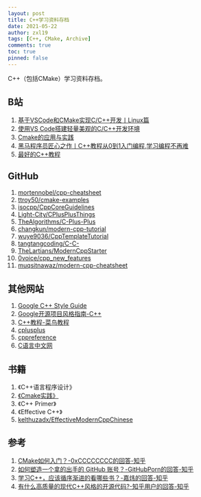 ```yaml
---
layout: post
title: C++学习资料存档
date: 2021-05-22
author: zxl19
tags: [C++, CMake, Archive]
comments: true
toc: true
pinned: false
---
```


C++（包括CMake）学习资料存档。

<!-- more -->

## B站

1. [基于VSCode和CMake实现C/C++开发丨Linux篇](https://www.bilibili.com/video/BV1fy4y1b7TC)
2. [使用VS Code搭建轻量美观的C/C++开发环境](https://www.bilibili.com/video/BV1sW411v7VZ)
3. [Cmake的应用与实践](https://www.bilibili.com/video/BV17J411m7o1)
4. [黑马程序员匠心之作丨C++教程从0到1入门编程,学习编程不再难](https://www.bilibili.com/video/BV1et411b73Z)
5. [最好的C++教程](https://www.bilibili.com/video/BV1VJ411M7WR)

## GitHub

1. [mortennobel/cpp-cheatsheet](https://github.com/mortennobel/cpp-cheatsheet)
2. [ttroy50/cmake-examples](https://github.com/ttroy50/cmake-examples)
3. [isocpp/CppCoreGuidelines](https://github.com/isocpp/CppCoreGuidelines)
4. [Light-City/CPlusPlusThings](https://github.com/Light-City/CPlusPlusThings)
5. [TheAlgorithms/C-Plus-Plus](https://github.com/TheAlgorithms/C-Plus-Plus)
6. [changkun/modern-cpp-tutorial](https://github.com/changkun/modern-cpp-tutorial)
7. [wuye9036/CppTemplateTutorial](https://github.com/wuye9036/CppTemplateTutorial)
8. [tangtangcoding/C-C-](https://github.com/tangtangcoding/C-C-)
9. [TheLartians/ModernCppStarter](https://github.com/TheLartians/ModernCppStarter)
10. [0voice/cpp_new_features](https://github.com/0voice/cpp_new_features)
11. [muqsitnawaz/modern-cpp-cheatsheet](https://github.com/muqsitnawaz/modern-cpp-cheatsheet)

## 其他网站

1. [Google C++ Style Guide](https://google.github.io/styleguide/cppguide.html)
2. [Google开源项目风格指南-C++](https://zh-google-styleguide.readthedocs.io/en/latest/google-cpp-styleguide/contents/)
3. [C++教程-菜鸟教程](https://www.runoob.com/cplusplus/cpp-tutorial.html)
4. [cplusplus](http://www.cplusplus.com/)
5. [cppreference](https://en.cppreference.com/w/)
6. [C语言中文网](http://c.biancheng.net/)

## 书籍

1. 《C++语言程序设计》
2. [《Cmake实践》](http://file.ncnynl.com/ros/CMake%20Practice.pdf)
3. 《C++ Primer》
4. 《Effective C++》
5. [kelthuzadx/EffectiveModernCppChinese](https://github.com/kelthuzadx/EffectiveModernCppChinese)

## 参考

1. [CMake如何入门？-0xCCCCCCCC的回答-知乎](https://www.zhihu.com/question/58949190/answer/999701073)
2. [如何塑造一个拿的出手的 GitHub 账号？-GitHubPorn的回答-知乎](https://www.zhihu.com/question/47567490/answer/1866897272)
3. [学习C++，应该循序渐进的看哪些书？-嘉炜的回答-知乎](https://www.zhihu.com/question/20410487/answer/15055637)
4. [有什么高质量的现代C++风格的开源代码?-知乎用户的回答-知乎](https://www.zhihu.com/question/23153437/answer/1962068242)
